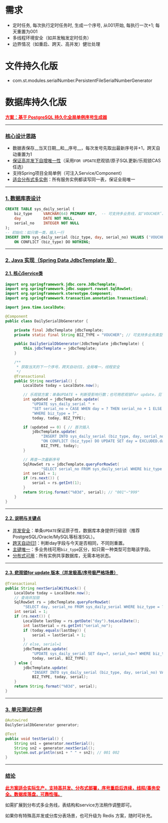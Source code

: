 # 需求


- 定时任务, 每次执行定时任务时, 生成一个序号, 从001开始, 每执行一次+1; 每天重置为001
- 多线程环境安全（如并发触发定时任务）
- 边界情况（如重启、跨天、高并发）健壮处理
# 文件持久化版
- com.st.modules.serialNumber.PersistentFileSerialNumberGenerator

# 数据库持久化版

<u><span style="font-weight:bold; color:red;">方案：基于 PostgreSQL 持久化全局单例序号生成器</span></u>

---

### <u>核心设计思路</u>

* 数据表保存\_\_当天日期\_\_和\_\_序号\_\_，每次发号先取出最新序号并+1，跨天自动重置为1
* <u>保证高并发下自增唯一性</u>（采用`FOR UPDATE`悲观锁/原子SQL更新/乐观锁CAS任选）
* 支持Spring项目全局单例（可注入Service/Component）
* <u>适合分布式多实例</u>：所有服务实例都读写同一表，保证全局唯一

---

### <u>1. 数据库表设计</u>

```sql
CREATE TABLE sys_daily_serial (
    biz_type     VARCHAR(64) PRIMARY KEY,  -- 可支持多业务线，如‘VOUCHER’、‘INVOICE’，如不需要多类型可写死一行
    day          DATE NOT NULL,
    serial_no    INTEGER NOT NULL
);
-- 初始化：如只需一类，插入一行
INSERT INTO sys_daily_serial (biz_type, day, serial_no) VALUES ('VOUCHER', CURRENT_DATE, 0)
    ON CONFLICT (biz_type) DO NOTHING;
```

---

### <u>2. Java 实现（Spring Data JdbcTemplate 版）</u>

#### <u>2.1. 核心Service类</u>

```java
import org.springframework.jdbc.core.JdbcTemplate;
import org.springframework.jdbc.support.rowset.SqlRowSet;
import org.springframework.stereotype.Component;
import org.springframework.transaction.annotation.Transactional;

import java.time.LocalDate;

@Component
public class DailySerialDbGenerator {

    private final JdbcTemplate jdbcTemplate;
    private static final String BIZ_TYPE = "VOUCHER"; // 可支持多业务类型扩展

    public DailySerialDbGenerator(JdbcTemplate jdbcTemplate) {
        this.jdbcTemplate = jdbcTemplate;
    }

    /**
     * 获取当天的下一个序号，跨天自动归1，全局唯一，线程安全
     */
    @Transactional
    public String nextSerial() {
        LocalDate today = LocalDate.now();

        // 乐观锁方案：单条UPDATE + 判断受影响行数；也可用悲观锁for update，见下方补充
        int updated = jdbcTemplate.update(
            "UPDATE sys_daily_serial " +
            "SET serial_no = CASE WHEN day = ? THEN serial_no + 1 ELSE 1 END, day = ? " +
            "WHERE biz_type = ?",
            today, today, BIZ_TYPE);

        if (updated == 0) { // 首次插入
            jdbcTemplate.update(
                "INSERT INTO sys_daily_serial (biz_type, day, serial_no) VALUES (?, ?, 1) " +
                "ON CONFLICT (biz_type) DO UPDATE SET day = EXCLUDED.day, serial_no = 1",
                BIZ_TYPE, today);
        }

        // 再查一次最新序号
        SqlRowSet rs = jdbcTemplate.queryForRowSet(
                "SELECT serial_no FROM sys_daily_serial WHERE biz_type = ?", BIZ_TYPE);
        int serial = 1;
        if (rs.next()) {
            serial = rs.getInt(1);
        }
        return String.format("%03d", serial); // "001"~"999"
    }
}
```

---

#### <u>2.2. **说明与关键点**</u>

* <u>并发安全</u>：单条`UPDATE`保证原子性，数据库本身提供行级锁（推荐PostgreSQL/Oracle/MySQL等标准SQL）。
* <u>跨天自动归1</u>：判断day字段与今天是否相同，不同则重置。
* <u>主键唯一</u>：多业务线可用`biz_type`区分，如只需一种类型可忽略该字段。
* <u>分布式可用</u>：所有实例共享数据库，无需本地状态。

---

#### <u>2.3. **悲观锁for update 版本**（并发极高/序号极严格场景）</u>

```java
@Transactional
public String nextSerialWithLock() {
    LocalDate today = LocalDate.now();
    // 查询并加锁
    SqlRowSet rs = jdbcTemplate.queryForRowSet(
        "SELECT day, serial_no FROM sys_daily_serial WHERE biz_type = ? FOR UPDATE", BIZ_TYPE);
    int serial = 1;
    if (rs.next()) {
        LocalDate lastDay = rs.getDate("day").toLocalDate();
        int lastSerial = rs.getInt("serial_no");
        if (today.equals(lastDay)) {
            serial = lastSerial + 1;
        }
        // else, serial=1
        jdbcTemplate.update(
            "UPDATE sys_daily_serial SET day=?, serial_no=? WHERE biz_type=?",
            today, serial, BIZ_TYPE);
    } else {
        jdbcTemplate.update(
            "INSERT INTO sys_daily_serial (biz_type, day, serial_no) VALUES (?, ?, ?)",
            BIZ_TYPE, today, serial);
    }
    return String.format("%03d", serial);
}
```

---

### <u>3. 单元测试示例</u>

```java
@Autowired
DailySerialDbGenerator generator;

@Test
public void testSerial() {
    String sn1 = generator.nextSerial();
    String sn2 = generator.nextSerial();
    System.out.println(sn1 + " " + sn2); // 001 002
}
```

---

### <u>结论</u>

<u><span style="font-weight:bold; color:red;">此方案适合实际生产，支持高并发、分布式部署，序号重启后连续，线程/事务安全。数据库落盘，可靠性强。</span></u>

如需扩展到分布式多业务线，表结构和service方法稍作调整即可。

如果你有特殊高并发或分库分表场景，也可升级为 Redis 方案，随时可补充。
